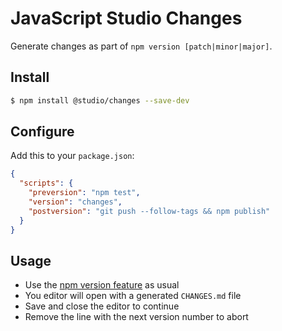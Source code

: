 # JavaScript Studio Changes

Generate changes as part of `npm version [patch|minor|major]`.

## Install

```bash
$ npm install @studio/changes --save-dev
```

## Configure

Add this to your `package.json`:

```json
{
  "scripts": {
    "preversion": "npm test",
    "version": "changes",
    "postversion": "git push --follow-tags && npm publish"
  }
}
```

## Usage

- Use the [npm version feature][1] as usual
- You editor will open with a generated `CHANGES.md` file
- Save and close the editor to continue
- Remove the line with the next version number to abort

[1]: https://docs.npmjs.com/cli/version
